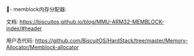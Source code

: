 - memblock内存分配器: 

文档: https://biscuitos.github.io/blog/MMU-ARM32-MEMBLOCK-index/#header

用户态代码: https://github.com/BiscuitOS/HardStack/tree/master/Memory-Allocator/Memblock-allocator
